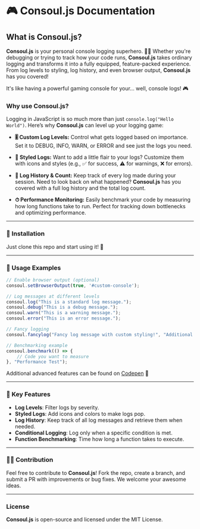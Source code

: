 
# 🎮 Consoul.js Documentation

## What is **Consoul.js**?

**Consoul.js** is your personal console logging superhero. 🦸‍♂️ Whether you're debugging or trying to track how your code runs, **Consoul.js** takes ordinary logging and transforms it into a fully equipped, feature-packed experience. From log levels to styling, log history, and even browser output, **Consoul.js** has you covered!

It's like having a powerful gaming console for your... well, console logs! 🎮

### Why use **Consoul.js**?
Logging in JavaScript is so much more than just `console.log("Hello World")`. Here’s why **Consoul.js** can level up your logging game:

- **🎚 Custom Log Levels:** Control what gets logged based on importance. Set it to DEBUG, INFO, WARN, or ERROR and see just the logs you need.

- **🎨 Styled Logs:** Want to add a little flair to your logs? Customize them with icons and styles (e.g., ✅ for success, ⚠️ for warnings, ❌ for errors).

- **📜 Log History & Count:** Keep track of every log made during your session. Need to look back on what happened? **Consoul.js** has you covered with a full log history and the total log count.

- **⏱ Performance Monitoring:** Easily benchmark your code by measuring how long functions take to run. Perfect for tracking down bottlenecks and optimizing performance.

---

### 🚀 Installation

Just clone this repo and start using it! 🎉


---

### 📖 Usage Examples

```javascript
// Enable browser output (optional)
consoul.setBrowserOutput(true, '#custom-console');

// Log messages at different levels
consoul.log("This is a standard log message.");
consoul.debug("This is a debug message.");
consoul.warn("This is a warning message.");
consoul.error("This is an error message.");

// Fancy logging
consoul.fancylog("Fancy log message with custom styling!", "Additional details here.");

// Benchmarking example
consoul.benchmark(() => {
    // Code you want to measure
}, "Performance Test");
```
Additional advanced features can be found on [Codepen](https://codepen.io/peterbenoit/pen/abevWMz "Codepen") 🔗

---

### 🎯 Key Features

- **Log Levels**: Filter logs by severity.
- **Styled Logs**: Add icons and colors to make logs pop.
- **Log History**: Keep track of all log messages and retrieve them when needed.
- **Conditional Logging**: Log only when a specific condition is met.
- **Function Benchmarking**: Time how long a function takes to execute.

---

### 🧑‍💻 Contribution

Feel free to contribute to **Consoul.js**! Fork the repo, create a branch, and submit a PR with improvements or bug fixes. We welcome your awesome ideas.

---

### License

**Consoul.js** is open-source and licensed under the MIT License.
